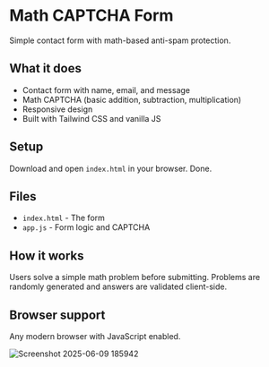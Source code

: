 # Math CAPTCHA Form

Simple contact form with math-based anti-spam protection.

## What it does

- Contact form with name, email, and message
- Math CAPTCHA (basic addition, subtraction, multiplication)
- Responsive design
- Built with Tailwind CSS and vanilla JS

## Setup

Download and open `index.html` in your browser. Done.

## Files

- `index.html` - The form
- `app.js` - Form logic and CAPTCHA

## How it works

Users solve a simple math problem before submitting. Problems are randomly generated and answers are validated client-side.

## Browser support

Any modern browser with JavaScript enabled.

![Screenshot 2025-06-09 185942](https://github.com/user-attachments/assets/ca540595-33ed-47c0-9cd8-538668da4974)
